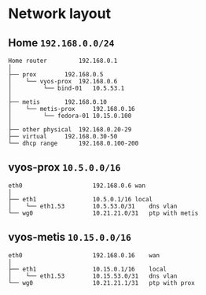 # Network layout


## Home `192.168.0.0/24`

```
Home router 		192.168.0.1
│
├── prox 		192.168.0.5
│    └── vyos-prox	192.168.0.6
│         └── bind-01   10.5.53.1
│
├── metis		192.168.0.10
│    └── metis-prox     192.168.0.16
│         └── fedora-01 10.15.0.100
│
├── other physical	192.168.0.20-29
├── virtual		192.168.0.30-50
└── dhcp range		192.168.0.100-200
```

## vyos-prox `10.5.0.0/16`

```
eth0                    192.168.0.6	wan
│
├── eth1                10.5.0.1/16	local
│    └── eth1.53        10.5.53.0/31	dns vlan
└── wg0                 10.21.21.0/31	ptp with metis
```

## vyos-metis `10.15.0.0/16`

```
eth0                    192.168.0.16    wan
│
├── eth1                10.15.0.1/16    local
│    └── eth1.53        10.15.53.0/31   dns vlan
└── wg0                 10.21.21.1/31   ptp with prox
```
